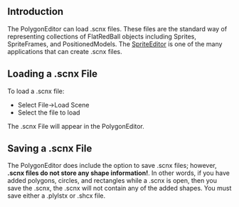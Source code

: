 ## Introduction

The PolygonEditor can load .scnx files. These files are the standard way of representing collections of FlatRedBall objects including Sprites, SpriteFrames, and PositionedModels. The [SpriteEditor](/SpriteEditorWiki/index.php?title=Main_Page.md) is one of the many applications that can create .scnx files.

## Loading a .scnx File

To load a .scnx file:

-   Select File-\>Load Scene
-   Select the file to load

The .scnx File will appear in the PolygonEditor.

## Saving a .scnx File

The PolygonEditor does include the option to save .scnx files; however, **.scnx files do not store any shape information!**. In other words, if you have added polygons, circles, and rectangles while a .scnx is open, then you save the .scnx, the .scnx will not contain any of the added shapes. You must save either a .plylstx or .shcx file.
